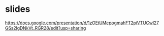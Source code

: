 # slides

https://docs.google.com/presentation/d/1zOEtUMcpogmahFT2piVTUCwl27GSs2lgDNkVt_RGR28/edit?usp=sharing
